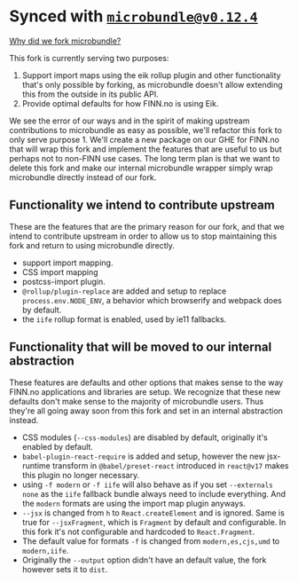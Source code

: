 # Synced with [`microbundle@v0.12.4`](https://github.com/developit/microbundle/compare/master...eik-lib:main?w=1)

[Why did we fork microbundle?](https://eik.dev/docs/mapping_bundling#why-we-forked-microbundle)

This fork is currently serving two purposes:

1. Support import maps using the eik rollup plugin and other functionality that's only possible by forking, as microbundle doesn't allow extending this from the outside in its public API.
2. Provide optimal defaults for how FINN.no is using Eik.

We see the error of our ways and in the spirit of making upstream contributions to microbundle as easy as possible, we'll refactor this fork to only serve purpose 1. We'll create a new package on our GHE for FINN.no that will wrap this fork and implement the features that are useful to us but perhaps not to non-FINN use cases.
The long term plan is that we want to delete this fork and make our internal microbundle wrapper simply wrap microbundle directly instead of our fork.

## Functionality we intend to contribute upstream

These are the features that are the primary reason for our fork, and that we intend to contribute upstream in order to allow us to stop maintaining this fork and return to using microbundle directly.

- support import mapping.
- CSS import mapping
- postcss-import plugin.
- `@rollup/plugin-replace` are added and setup to replace `process.env.NODE_ENV`, a behavior which browserify and webpack does by default.
- the `iife` rollup format is enabled, used by ie11 fallbacks.

## Functionality that will be moved to our internal abstraction

These features are defaults and other options that makes sense to the way FINN.no applications and libraries are setup. We recognize that these new defaults don't make sense to the majority of microbundle users. Thus they're all going away soon from this fork and set in an internal abstraction instead.

- CSS modules (`--css-modules`) are disabled by default, originally it's enabled by default.
- `babel-plugin-react-require` is added and setup, however the new jsx-runtime transform in `@babel/preset-react` introduced in `react@v17` makes this plugin no longer necessary.
- using `-f modern` or `-f iife` will also behave as if you set `--externals none` as the `iife` fallback bundle always need to include everything. And the `modern` formats are using the import map plugin anyways.
- `--jsx` is changed from `h` to `React.createElement` and is ignored. Same is true for `--jsxFragment`, which is `Fragment` by default and configurable. In this fork it's not configurable and hardcoded to `React.Fragment`.
- The default value for formats `-f` is changed from `modern,es,cjs,umd` to `modern,iife`.
- Originally the `--output` option didn't have an default value, the fork however sets it to `dist`.
